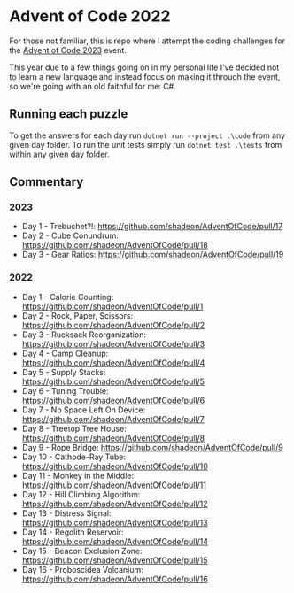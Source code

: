 # Advent of Code 2022

For those not familiar, this is repo where I attempt the coding challenges for the [Advent of Code 2023](https://adventofcode.com/2023/) event.

This year due to a few things going on in my personal life I've decided not to learn a new language and instead focus on making it through the event, so we're going with an old faithful for me: C#.

## Running each puzzle

To get the answers for each day run `dotnet run --project .\code` from any given day folder. To run the unit tests simply run `dotnet test .\tests` from within any given day folder.

## Commentary

### 2023

- Day 1 - Trebuchet?!: https://github.com/shadeon/AdventOfCode/pull/17
- Day 2 - Cube Conundrum: https://github.com/shadeon/AdventOfCode/pull/18
- Day 3 - Gear Ratios: https://github.com/shadeon/AdventOfCode/pull/19

### 2022

- Day 1 - Calorie Counting: https://github.com/shadeon/AdventOfCode/pull/1
- Day 2 - Rock, Paper, Scissors: https://github.com/shadeon/AdventOfCode/pull/2
- Day 3 - Rucksack Reorganization: https://github.com/shadeon/AdventOfCode/pull/3
- Day 4 - Camp Cleanup: https://github.com/shadeon/AdventOfCode/pull/4
- Day 5 - Supply Stacks: https://github.com/shadeon/AdventOfCode/pull/5
- Day 6 - Tuning Trouble: https://github.com/shadeon/AdventOfCode/pull/6
- Day 7 - No Space Left On Device: https://github.com/shadeon/AdventOfCode/pull/7
- Day 8 - Treetop Tree House: https://github.com/shadeon/AdventOfCode/pull/8
- Day 9 - Rope Bridge: https://github.com/shadeon/AdventOfCode/pull/9
- Day 10 - Cathode-Ray Tube: https://github.com/shadeon/AdventOfCode/pull/10
- Day 11 - Monkey in the Middle: https://github.com/shadeon/AdventOfCode/pull/11
- Day 12 - Hill Climbing Algorithm: https://github.com/shadeon/AdventOfCode/pull/12
- Day 13 - Distress Signal: https://github.com/shadeon/AdventOfCode/pull/13
- Day 14 - Regolith Reservoir: https://github.com/shadeon/AdventOfCode/pull/14
- Day 15 - Beacon Exclusion Zone: https://github.com/shadeon/AdventOfCode/pull/15
- Day 16 - Proboscidea Volcanium: https://github.com/shadeon/AdventOfCode/pull/16
